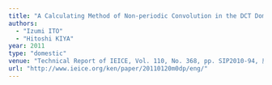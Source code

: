```yaml
---
title: "A Calculating Method of Non-periodic Convolution in the DCT Domain"
authors:
  - "Izumi ITO"
  - "Hitoshi KIYA"
year: 2011
type: "domestic"
venue: "Technical Report of IEICE, Vol. 110, No. 368, pp. SIP2010-94, 鹿児島県屋久島町, 2011-01-20."
url: "http://www.ieice.org/ken/paper/20110120m0dp/eng/"
---
```

